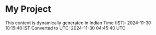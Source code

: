 # My Project

This content is dynamically generated in Indian Time (IST): 2024-11-30 10:15:40 IST
Converted to UTC: 2024-11-30 04:45:40 UTC
